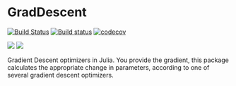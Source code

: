 # GradDescent

[![Build Status](https://travis-ci.org/jacobcvt12/GradDescent.jl.svg?branch=master)](https://travis-ci.org/jacobcvt12/GradDescent.jl)
[![Build status](https://ci.appveyor.com/api/projects/status/raqjilevtgwkhkyh?svg=true)](https://ci.appveyor.com/project/jacobcvt12/graddescent-jl)
[![codecov](https://codecov.io/gh/jacobcvt12/GradDescent.jl/branch/master/graph/badge.svg)](https://codecov.io/gh/jacobcvt12/GradDescent.jl)

[![](https://img.shields.io/badge/docs-stable-blue.svg)](https://jacobcvt12.github.io/GradDescent.jl/stable)
[![](https://img.shields.io/badge/docs-latest-blue.svg)](https://jacobcvt12.github.io/GradDescent.jl/latest)

Gradient Descent optimizers in Julia. You provide the gradient, this package calculates the appropriate change in parameters, according to one of several gradient descent optimizers.
